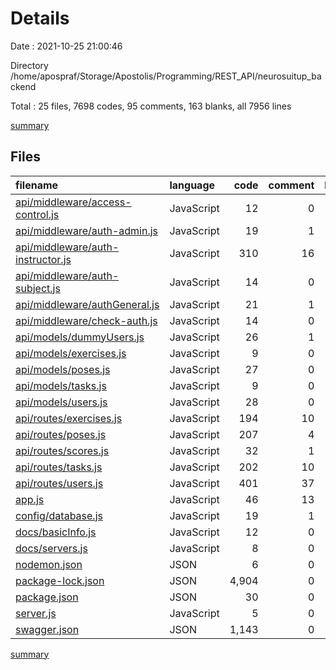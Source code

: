 # Details

Date : 2021-10-25 21:00:46

Directory /home/apospraf/Storage/Apostolis/Programming/REST_API/neurosuitup_backend

Total : 25 files,  7698 codes, 95 comments, 163 blanks, all 7956 lines

[summary](results.md)

## Files
| filename | language | code | comment | blank | total |
| :--- | :--- | ---: | ---: | ---: | ---: |
| [api/middleware/access-control.js](/api/middleware/access-control.js) | JavaScript | 12 | 0 | 5 | 17 |
| [api/middleware/auth-admin.js](/api/middleware/auth-admin.js) | JavaScript | 19 | 1 | 1 | 21 |
| [api/middleware/auth-instructor.js](/api/middleware/auth-instructor.js) | JavaScript | 310 | 16 | 38 | 364 |
| [api/middleware/auth-subject.js](/api/middleware/auth-subject.js) | JavaScript | 14 | 0 | 1 | 15 |
| [api/middleware/authGeneral.js](/api/middleware/authGeneral.js) | JavaScript | 21 | 1 | 6 | 28 |
| [api/middleware/check-auth.js](/api/middleware/check-auth.js) | JavaScript | 14 | 0 | 1 | 15 |
| [api/models/dummyUsers.js](/api/models/dummyUsers.js) | JavaScript | 26 | 1 | 5 | 32 |
| [api/models/exercises.js](/api/models/exercises.js) | JavaScript | 9 | 0 | 2 | 11 |
| [api/models/poses.js](/api/models/poses.js) | JavaScript | 27 | 0 | 2 | 29 |
| [api/models/tasks.js](/api/models/tasks.js) | JavaScript | 9 | 0 | 2 | 11 |
| [api/models/users.js](/api/models/users.js) | JavaScript | 28 | 0 | 2 | 30 |
| [api/routes/exercises.js](/api/routes/exercises.js) | JavaScript | 194 | 10 | 17 | 221 |
| [api/routes/poses.js](/api/routes/poses.js) | JavaScript | 207 | 4 | 15 | 226 |
| [api/routes/scores.js](/api/routes/scores.js) | JavaScript | 32 | 1 | 5 | 38 |
| [api/routes/tasks.js](/api/routes/tasks.js) | JavaScript | 202 | 10 | 14 | 226 |
| [api/routes/users.js](/api/routes/users.js) | JavaScript | 401 | 37 | 28 | 466 |
| [app.js](/app.js) | JavaScript | 46 | 13 | 8 | 67 |
| [config/database.js](/config/database.js) | JavaScript | 19 | 1 | 3 | 23 |
| [docs/basicInfo.js](/docs/basicInfo.js) | JavaScript | 12 | 0 | 0 | 12 |
| [docs/servers.js](/docs/servers.js) | JavaScript | 8 | 0 | 0 | 8 |
| [nodemon.json](/nodemon.json) | JSON | 6 | 0 | 0 | 6 |
| [package-lock.json](/package-lock.json) | JSON | 4,904 | 0 | 1 | 4,905 |
| [package.json](/package.json) | JSON | 30 | 0 | 1 | 31 |
| [server.js](/server.js) | JavaScript | 5 | 0 | 5 | 10 |
| [swagger.json](/swagger.json) | JSON | 1,143 | 0 | 1 | 1,144 |

[summary](results.md)